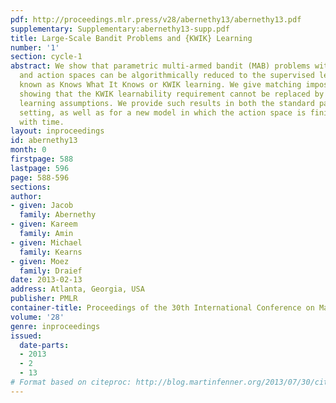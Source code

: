 ```yaml
---
pdf: http://proceedings.mlr.press/v28/abernethy13/abernethy13.pdf
supplementary: Supplementary:abernethy13-supp.pdf
title: Large-Scale Bandit Problems and {KWIK} Learning
number: '1'
section: cycle-1
abstract: We show that parametric multi-armed bandit (MAB) problems with large state
  and action spaces can be algorithmically reduced to the supervised learning model
  known as Knows What It Knows or KWIK learning. We give matching impossibility results
  showing that the KWIK learnability requirement cannot be replaced by weaker supervised
  learning assumptions. We provide such results in both the standard parametric MAB
  setting, as well as for a new model in which the action space is finite but growing
  with time.
layout: inproceedings
id: abernethy13
month: 0
firstpage: 588
lastpage: 596
page: 588-596
sections: 
author:
- given: Jacob
  family: Abernethy
- given: Kareem
  family: Amin
- given: Michael
  family: Kearns
- given: Moez
  family: Draief
date: 2013-02-13
address: Atlanta, Georgia, USA
publisher: PMLR
container-title: Proceedings of the 30th International Conference on Machine Learning
volume: '28'
genre: inproceedings
issued:
  date-parts:
  - 2013
  - 2
  - 13
# Format based on citeproc: http://blog.martinfenner.org/2013/07/30/citeproc-yaml-for-bibliographies/
---
```

